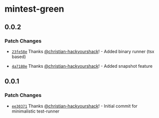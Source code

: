 # mintest-green

## 0.0.2

### Patch Changes

- [`23fe58e`](https://github.com/christian-hackyourshack/npm/commit/23fe58efc79a293c631724243b71a2e98a076e05) Thanks [@christian-hackyourshack](https://github.com/christian-hackyourshack)! - Added binary runner (tsx based)

- [`4a7180e`](https://github.com/christian-hackyourshack/npm/commit/4a7180e50ee666d7da6bdcc61398db3160292f55) Thanks [@christian-hackyourshack](https://github.com/christian-hackyourshack)! - Added snapshot feature

## 0.0.1

### Patch Changes

- [`ee30371`](https://github.com/christian-hackyourshack/npm/commit/ee30371308b1e9a8a70f1f19203c9485feabd20a) Thanks [@christian-hackyourshack](https://github.com/christian-hackyourshack)! - Initial commit for minimalistic test-runner
